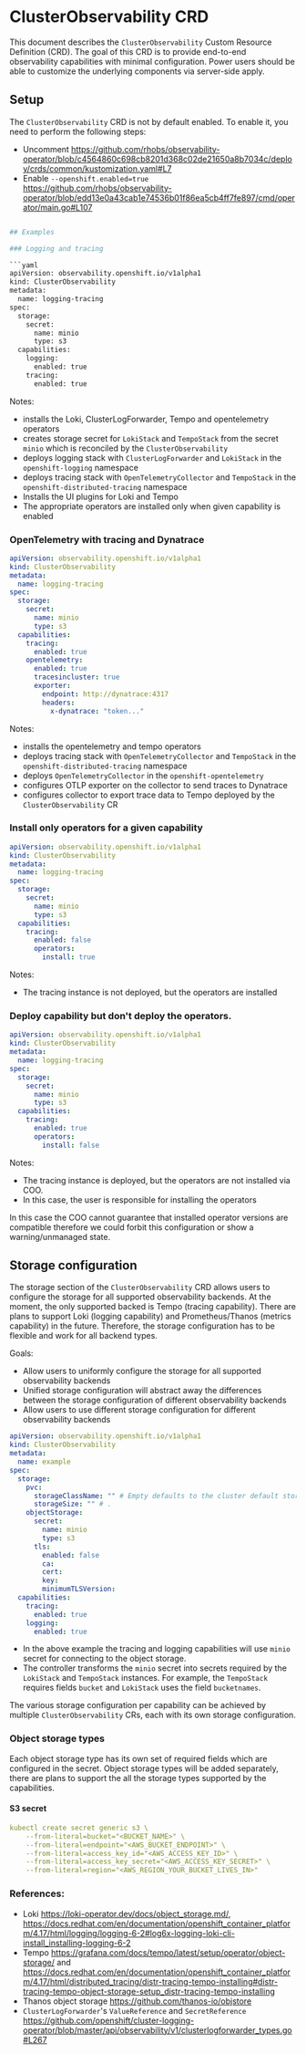 # ClusterObservability CRD

This document describes the `ClusterObservability` Custom Resource Definition (CRD).
The goal of this CRD is to provide end-to-end observability capabilities with minimal configuration.
Power users should be able to customize the underlying components via server-side apply.

## Setup

The `ClusterObservability` CRD is not by default enabled. To enable it, you need to perform the following steps:

* Uncomment https://github.com/rhobs/observability-operator/blob/c4564860c698cb8201d368c02de21650a8b7034c/deploy/crds/common/kustomization.yaml#L7
* Enable `--openshift.enabled=true` https://github.com/rhobs/observability-operator/blob/edd13e0a43cab1e74536b01f86ea5cb4ff7fe897/cmd/operator/main.go#L107

```bash

## Examples

### Logging and tracing

```yaml
apiVersion: observability.openshift.io/v1alpha1
kind: ClusterObservability
metadata:
  name: logging-tracing
spec:
  storage:
    secret:
      name: minio
      type: s3
  capabilities:
    logging:
      enabled: true
    tracing:
      enabled: true
```

Notes:
* installs the Loki, ClusterLogForwarder, Tempo and opentelemetry operators
* creates storage secret for `LokiStack` and `TempoStack` from the secret `minio` which is reconciled by the `ClusterObservability`
* deploys logging stack with `ClusterLogForwarder` and `LokiStack` in the `openshift-logging` namespace
* deploys tracing stack with `OpenTelemetryCollector` and `TempoStack` in the `openshift-distributed-tracing` namespace
* Installs the UI plugins for Loki and Tempo
* The appropriate operators are installed only when given capability is enabled

### OpenTelemetry with tracing and Dynatrace

```yaml
apiVersion: observability.openshift.io/v1alpha1
kind: ClusterObservability
metadata:
  name: logging-tracing
spec:
  storage:
    secret:
      name: minio
      type: s3
  capabilities:
    tracing:
      enabled: true
    opentelemetry:
      enabled: true
      tracesincluster: true 
      exporter:
        endpoint: http://dynatrace:4317
        headers:
          x-dynatrace: "token..."
```

Notes:
* installs the opentelemetry and tempo operators
* deploys tracing stack with `OpenTelemetryCollector` and `TempoStack` in the `openshift-distributed-tracing` namespace
* deploys `OpenTelemetryCollector` in the `openshift-opentelemetry`
* configures OTLP exporter on the collector to send traces to Dynatrace
* configures collector to export trace data to Tempo deployed by the `ClusterObservability` CR

### Install only operators for a given capability

```yaml
apiVersion: observability.openshift.io/v1alpha1
kind: ClusterObservability
metadata:
  name: logging-tracing
spec:
  storage:
    secret:
      name: minio
      type: s3
  capabilities:
    tracing:
      enabled: false
      operators:
        install: true
```

Notes:
* The tracing instance is not deployed, but the operators are installed

### Deploy capability but don't deploy the operators.

```yaml
apiVersion: observability.openshift.io/v1alpha1
kind: ClusterObservability
metadata:
  name: logging-tracing
spec:
  storage:
    secret:
      name: minio
      type: s3
  capabilities:
    tracing:
      enabled: true
      operators:
        install: false
```

Notes:
* The tracing instance is deployed, but the operators are not installed via COO.
* In this case, the user is responsible for installing the operators

In this case the COO cannot guarantee that installed operator versions are compatible therefore we could forbit this configuration or show a warning/unmanaged state.

## Storage configuration

The storage section of the `ClusterObservability` CRD allows users to configure the storage for all supported observability backends.
At the moment, the only supported backed is Tempo (tracing capability). There are plans to support Loki (logging capability) and Prometheus/Thanos (metrics capability) in the future.
Therefore, the storage configuration has to be flexible and work for all backend types.

Goals:
* Allow users to uniformly configure the storage for all supported observability backends
* Unified storage configuration will abstract away the differences between the storage configuration of different observability backends
* Allow users to use different storage configuration for different observability backends

```yaml
apiVersion: observability.openshift.io/v1alpha1
kind: ClusterObservability
metadata:
  name: example
spec:
  storage:
    pvc:
      storageClassName: "" # Empty defaults to the cluster default storage class.
      storageSize: "" # .
    objectStorage:
      secret:
        name: minio
        type: s3
      tls:
        enabled: false
        ca:
        cert:
        key:
        minimumTLSVersion:
  capabilities:
    tracing:
      enabled: true
    logging:
      enabled: true
```

* In the above example the tracing and logging capabilities will use `minio` secret for connecting to the object storage.
* The controller transforms the `minio` secret into secrets required by the `LokiStack` and `TempoStack` instances. For example, the `TempoStack` requires fields `bucket` and `LokiStack` uses the field `bucketnames`.

The various storage configuration per capability can be achieved by multiple `ClusterObservability` CRs, each with its own storage configuration.

### Object storage types

Each object storage type has its own set of required fields which are configured in the secret.
Object storage types will be added separately, there are plans to support the all the storage types supported by the capabilities.

#### S3 secret

```yaml
kubectl create secret generic s3 \
    --from-literal=bucket="<BUCKET_NAME>" \
    --from-literal=endpoint="<AWS_BUCKET_ENDPOINT>" \
    --from-literal=access_key_id="<AWS_ACCESS_KEY_ID>" \
    --from-literal=access_key_secret="<AWS_ACCESS_KEY_SECRET>" \
    --from-literal=region="<AWS_REGION_YOUR_BUCKET_LIVES_IN>"
```

### References:
* Loki https://loki-operator.dev/docs/object_storage.md/, https://docs.redhat.com/en/documentation/openshift_container_platform/4.17/html/logging/logging-6-2#log6x-logging-loki-cli-install_installing-logging-6-2
* Tempo https://grafana.com/docs/tempo/latest/setup/operator/object-storage/ and https://docs.redhat.com/en/documentation/openshift_container_platform/4.17/html/distributed_tracing/distr-tracing-tempo-installing#distr-tracing-tempo-object-storage-setup_distr-tracing-tempo-installing
* Thanos object storage https://github.com/thanos-io/objstore
* `ClusterLogForwarder`'s `ValueReference` and `SecretReference` https://github.com/openshift/cluster-logging-operator/blob/master/api/observability/v1/clusterlogforwarder_types.go#L267
